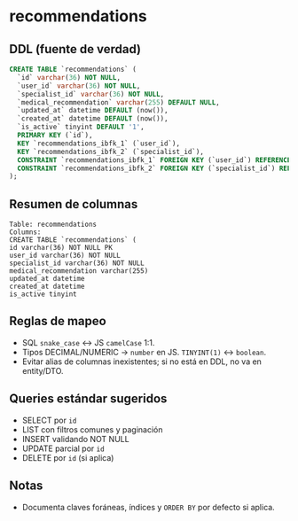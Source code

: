 # recommendations

## DDL (fuente de verdad)

```sql
CREATE TABLE `recommendations` (
  `id` varchar(36) NOT NULL,
  `user_id` varchar(36) NOT NULL,
  `specialist_id` varchar(36) NOT NULL,
  `medical_recommendation` varchar(255) DEFAULT NULL,
  `updated_at` datetime DEFAULT (now()),
  `created_at` datetime DEFAULT (now()),
  `is_active` tinyint DEFAULT '1',
  PRIMARY KEY (`id`),
  KEY `recommendations_ibfk_1` (`user_id`),
  KEY `recommendations_ibfk_2` (`specialist_id`),
  CONSTRAINT `recommendations_ibfk_1` FOREIGN KEY (`user_id`) REFERENCES `users` (`id`),
  CONSTRAINT `recommendations_ibfk_2` FOREIGN KEY (`specialist_id`) REFERENCES `users` (`id`)
);
```

## Resumen de columnas

```
Table: recommendations
Columns:
CREATE TABLE `recommendations` (
id varchar(36) NOT NULL PK
user_id varchar(36) NOT NULL
specialist_id varchar(36) NOT NULL
medical_recommendation varchar(255)
updated_at datetime
created_at datetime
is_active tinyint
```

## Reglas de mapeo

- SQL `snake_case` ↔ JS `camelCase` 1:1.
- Tipos DECIMAL/NUMERIC → `number` en JS. `TINYINT(1)` ↔ `boolean`.
- Evitar alias de columnas inexistentes; si no está en DDL, no va en entity/DTO.

## Queries estándar sugeridos

- SELECT por `id`
- LIST con filtros comunes y paginación
- INSERT validando NOT NULL
- UPDATE parcial por `id`
- DELETE por `id` (si aplica)

## Notas

- Documenta claves foráneas, índices y `ORDER BY` por defecto si aplica.
